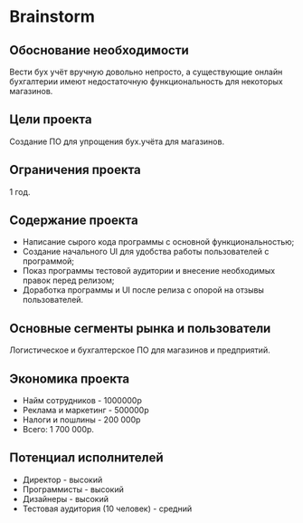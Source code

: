 # Brainstorm
## Обоснование необходимости
Вести бух учёт вручную довольно непросто, а существующие онлайн бухгалтерии имеют недостаточную функциональность для некоторых магазинов.
## Цели проекта
Создание ПО для упрощения бух.учёта для магазинов. 
## Ограничения проекта
1 год.
## Содержание проекта
- Написание сырого кода программы с основной функциональностью;
- Создание начального UI для удобства работы пользователей с программой;
- Показ программы тестовой аудитории и внесение необходимых правок перед релизом;
- Доработка программы и UI после релиза с опорой на отзывы пользователей.
## Основные сегменты рынка и пользователи
Логистическое и бухгалтерское ПО для магазинов и предприятий.
## Экономика проекта
- Найм сотрудников - 1000000р
- Реклама и маркетинг - 500000р
- Налоги и пошлины - 200 000р
- Всего: 1 700 000р.
## Потенциал исполнителей
- Директор - высокий
- Программисты - высокий
- Дизайнеры - высокий
- Тестовая аудитория (10 человек) - средний
